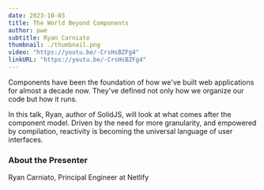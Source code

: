 ```yaml
---
date: 2023-10-03
title: The World Beyond Components
author: pwe
subtitle: Ryan Carniato
thumbnail: ./thumbnail.png
video: "https://youtu.be/-CrsHsBZFg4"
linkURL: "https://youtu.be/-CrsHsBZFg4"
---
```


Components have been the foundation of how we've built web applications for almost a decade now. They've defined not
only how we organize our code but how it runs.

In this talk, Ryan, author of SolidJS, will look at what comes after the component model. Driven by the need for more
granularity, and empowered by compilation, reactivity is becoming the universal language of user interfaces.

### About the Presenter

Ryan Carniato, Principal Engineer at Netlify
